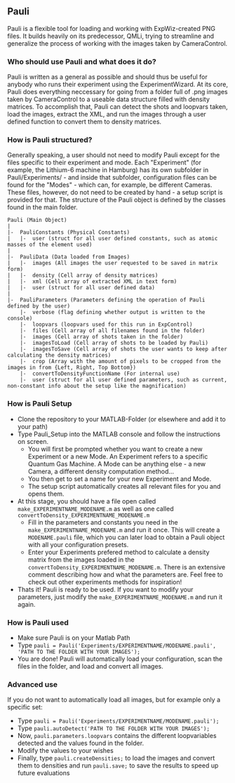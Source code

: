 ## Pauli
Pauli is a flexible tool for loading and working with ExpWiz-created PNG files. It builds heavily on its predecessor, QMLi, trying to streamline and generalize the process of working with the images taken by CameraControl.

### Who should use Pauli and what does it do?
Pauli is written as a general as possible and should thus be useful for anybody who runs their experiment using the ExperimentWizard. 
At its core, Pauli does everything neccessary for going from a folder full of .png images taken by CameraControl to a useable data structure filled with density matrices. To accomplish that, Pauli can detect the shots and loopvars taken, load the images, extract the XML, and run the images through a user defined function to convert them to density matrices. 

### How is Pauli structured?
Generally speaking, a user should not need to modify Pauli except for the files specific to their experiment and mode. 
Each "Experiment" (for example, the Lithium-6 machine in Hamburg) has its own subfolder in Pauli/Experiments/ - and inside that subfolder, configuration files can be found for the "Modes" - which can, for example, be different Cameras.
These files, however, do not need to be created by hand - a setup script is provided for that.
The structure of the Pauli object is defined by the classes found in the main folder. 

```
Pauli (Main Object)
|
|-	PauliConstants (Physical Constants)
|	|-	user (struct for all user defined constants, such as atomic masses of the element used) 
|
|-	PauliData (Data loaded from Images)
|	|-	images (All images the user requested to be saved in matrix form)
|	|-	density (Cell array of density matrices)
|	|- 	xml (Cell array of extracted XML in text form)
|	|- 	user (struct for all user defined data)
|
|-	PauliParameters (Parameters defining the operation of Pauli defined by the user)
	|-	verbose (flag defining whether output is written to the console)
	|-	loopvars (loopvars used for this run in ExpControl)
	|-	files (Cell array of all filenames found in the folder)
	|-	images (Cell array of shots taken in the folder)
	|-	imagesToLoad (Cell array of shots to be loaded by Pauli)
	|-	imagesToSave (Cell array of shots the user wants to keep after calculating the density matrices) 
	|-	crop (Array with the amount of pixels to be cropped from the images in from {Left, Right, Top Bottom})
	|-	convertToDensityFunctionName (For internal use)
	|-	user (struct for all user defined parameters, such as current, non-constant info about the setup like the magnification)
```

### How is Pauli Setup
- Clone the repository to your MATLAB-Folder (or elsewhere and add it to your path)
- Type Pauli_Setup into the MATLAB console and follow the instructions on screen.
  - You will first be prompted whether you want to create a new Experiment or a new Mode. An Experiment refers to a specific Quantum Gas Machine. A Mode can be anything else - a new Camera, a different density computation method...
  - You then get to set a name for your new Experiment and Mode.
  - The setup script automatically creates all relevant files for you and opens them.
- At this stage, you should have a file open called `make_EXPERIMENTNAME_MODENAME.m` as well as one called `convertToDensity_EXPERIMENTNAME_MODENAME.m`
  - Fill in the parameters and constants you need in the `make_EXPERIMENTNAME_MODENAME.m` and run it once. This will create a `MODENAME.pauli` file, which you can later load to obtain a Pauli object with all your configuration presets.
  - Enter your Experiments prefered method to calculate a density matrix from the images loaded in the `convertToDensity_EXPERIMENTNAME_MODENAME.m`. There is an extensive comment describing how and what the parameters are. Feel free to check out other experiments methods for inspiration!
- Thats it! Pauli is ready to be used. If you want to modify your parameters, just modify the `make_EXPERIMENTNAME_MODENAME.m` and run it again.

### How is Pauli used
- Make sure Pauli is on your Matlab Path
- Type `pauli = Pauli('Experiments/EXPERIMENTNAME/MODENAME.pauli', 'PATH TO THE FOLDER WITH YOUR IMAGES');`
- You are done! Pauli will automatically load your configuration, scan the files in the folder, and load and convert all images.

### Advanced use
If you do not want to automatically load all images, but for example only a specific set:
- Type `pauli = Pauli('Experiments/EXPERIMENTNAME/MODENAME.pauli');`
- Type `pauli.autoDetect('PATH TO THE FOLDER WITH YOUR IMAGES');`
- Now, `pauli.parameters.loopvars` contains the different loopvariables detected and the values found in the folder.
- Modify the values to your wishes
- Finally, type `pauli.createDensities;` to load the images and convert them to densities and run `pauli.save;` to save the results to speed up future evaluations

